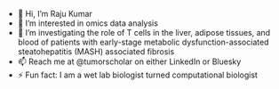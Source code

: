 - 👋 Hi, I’m Raju Kumar
- 👀 I’m interested in omics data analysis
- 🌱 I’m investigating the role of T cells in the liver, adipose tissues, and blood of patients with early-stage metabolic dysfunction-associated steatohepatitis (MASH) associated fibrosis
- 📫 Reach me at @tumorscholar on either LinkedIn or Bluesky 
- ⚡ Fun fact: I am a wet lab biologist turned computational biologist

<!---
tumorscholar/tumorscholar is a ✨ special ✨ repository because its `README.md` (this file) appears on your GitHub profile.
You can click the Preview link to take a look at your changes.
--->
